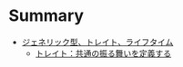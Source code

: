 # Summary

- [ジェネリック型、トレイト、ライフタイム](./generic_trait_liftime/june.md)
  - [トレイト：共通の振る舞いを定義する](./generic_trait_liftime/trait.md)
